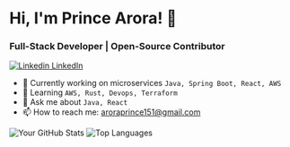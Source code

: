 # Hi, I'm Prince Arora! 👋

### Full-Stack Developer | Open-Source Contributor

[![Linkedin](https://i.sstatic.net/gVE0j.png) LinkedIn](https://www.linkedin.com/in/prince-arora-27809179/)

- 🔭 Currently working on microservices `Java, Spring Boot, React, AWS`
- 🌱 Learning `AWS, Rust, Devops, Terraform`
- 💬 Ask me about `Java, React`
- 📫 How to reach me: aroraprince151@gmail.com

![Your GitHub Stats](https://github-readme-stats.vercel.app/api?username=prince89arora&show_icons=true)
![Top Languages](https://github-readme-stats.vercel.app/api/top-langs/?username=prince89arora&layout=compact)
